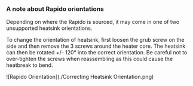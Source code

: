 ### A note about Rapido orientations

Depending on where the Rapido is sourced, it may come in one of two unsupported heatsink orientations.

To change the orientation of heatsink, first loosen the grub screw on the side and then remove the 3 screws around the heater core. The heatsink can then be rotated +/- 120° into the correct orientation. Be careful not to over-tighten the screws when reassembling as this could cause the heatbreak to bend.

![Rapido Orientation](./Correcting Heatsink Orientation.png)